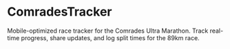 # ComradesTracker
Mobile-optimized race tracker for the Comrades Ultra Marathon. Track real-time progress, share updates, and log split times for the 89km race.
